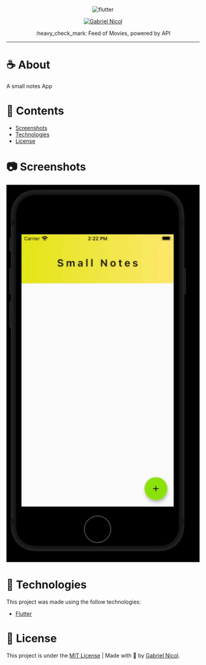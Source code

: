 
<p align="center">
   <img src="https://i.pinimg.com/originals/c1/65/1f/c1651f598d212acdfe551f103548e495.png" alt="flutter" width="300"/>
</p>

<p align="center">
   <a href="https://www.linkedin.com/in/moraesnicol/">
      <img alt="Gabriel Nicol" src="https://img.shields.io/badge/linkedin-%230077B5.svg?&style=for-the-badge&logo=linkedin&logoColor=white" />
   </a>
 
</p>

<p align="center">
  :heavy_check_mark: Feed of Movies, powered by API
</p>

<hr />


# :coffee: About

A small notes App


# 📌 Contents

* [Screenshots](#camera-screenshot)
* [Technologies](#rocket-technologies)
* [License](#page_facing_up-license)

# :camera: Screenshots
<div align="center">
   <img src="https://github.com/moraesnicol/chapter_1_challenge_2/blob/master/smallnotes.gif" >

</div>

# :rocket: Technologies
This project was made using the follow technologies:

* [Flutter](https://github.com/flutter/flutter)


# :page_facing_up: License

This project is under the [MIT License](./LICENSE) |
Made with 💖 by [Gabriel Nicol](https://www.linkedin.com/in/gabrielnicol/).

